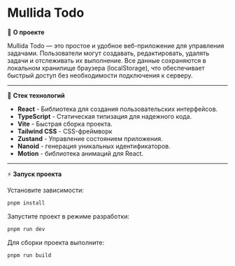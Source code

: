 # Mullida Todo

🚀 **О проекте**

Mullida Todo — это простое и удобное веб-приложение для управления задачами. Пользователи могут создавать, редактировать, удалять задачи и отслеживать их выполнение. Все данные сохраняются в локальном хранилище браузера (localStorage), что обеспечивает быстрый доступ без необходимости подключения к серверу.

---

📌 **Стек технологий**

- **React** - Библиотека для создания пользовательских интерфейсов.
- **TypeScript** - Статическая типизация для надежного кода.
- **Vite** - Быстрая сборка проекта.
- **Tailwind CSS** - CSS-фреймворк
- **Zustand** - Управление состоянием приложения.
- **Nanoid** - генерация уникальных идентификаторов.
- **Motion** - библиотека анимаций для React.

---

⚡ **Запуск проекта**

Установите зависимости:

```bash
pnpm install
```

Запустите проект в режиме разработки:

```bash
pnpm run dev
```

Для сборки проекта выполните:

```bash
pnpm run build
```
